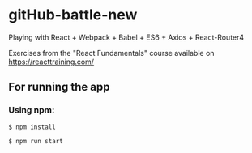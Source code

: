 # gitHub-battle-new
Playing with React + Webpack + Babel + ES6 + Axios + React-Router4

Exercises from the "React Fundamentals" course available on https://reacttraining.com/

## For running the app

### Using npm:
```$ npm install```

```$ npm run start```
